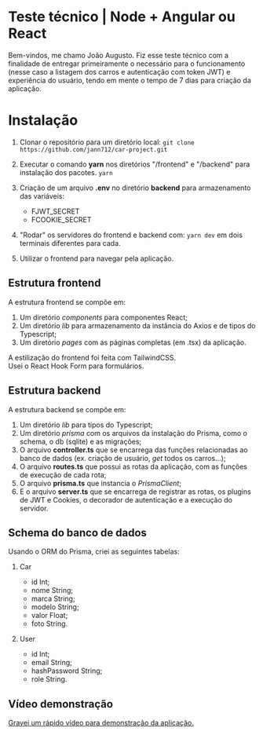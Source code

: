 # Teste técnico | Node + Angular ou React

Bem-vindos, me chamo João Augusto.
Fiz esse teste técnico com a finalidade de entregar primeiramente o necessário para o funcionamento (nesse caso a listagem dos carros e autenticação com token JWT) e experiência do usuário, tendo em mente o tempo de 7 dias para criação da aplicação.


# Instalação

1. Clonar o repositório para um diretório local:
	```git clone https://github.com/jann712/car-project.git```
	
2. Executar o comando **yarn** nos diretórios "/frontend" e "/backend" para instalação dos pacotes.
	```yarn```

3. Criação de um arquivo **.env** no diretório **backend** para armazenamento das variáveis:
	- FJWT_SECRET
	- FCOOKIE_SECRET

5. "Rodar" os servidores do frontend e backend com:
	```yarn dev```
	em dois terminais diferentes para cada.

6. Utilizar o frontend para navegar pela aplicação.


## Estrutura frontend

A estrutura frontend se compõe em: 

1. Um diretório *components* para componentes React;
2. Um diretório *lib* para armazenamento da instância do Axios e de tipos do Typescript;
3. Um diretório *pages* com as páginas completas (em .tsx) da aplicação.

A estilização do frontend foi feita com TailwindCSS.  
Usei o React Hook Form para formulários.


## Estrutura backend

A estrutura backend se compõe em:
1. Um diretório *lib* para tipos do Typescript;
2. Um diretório *prisma* com os arquivos da instalação do Prisma, como o schema, o db (sqlite) e as migrações;
3. O arquivo **controller.ts** que se encarrega das funções relacionadas ao banco de dados (ex. criação de usuário, *get* todos os carros...);
4. O arquivo **routes.ts** que possui as rotas da aplicação, com as funções de execução de cada rota;
5. O arquivo **prisma.ts** que instancia o *PrismaClient*;
6. E o arquivo **server.ts** que se encarrega de registrar as rotas, os plugins de JWT e Cookies, o decorador de autenticação e a execução do servidor.

## Schema do banco de dados
Usando o ORM do Prisma, criei as seguintes tabelas:
1. Car
	- id Int;
	- nome String;
	- marca String;
	- modelo String;
	- valor Float;
	- foto String.

2. User
	- id Int;
	- email String;
	- hashPassword String;
	- role String.


## Vídeo demonstração
[Gravei um rápido vídeo para demonstração da aplicação.](https://youtu.be/ISP2Ojap4r8)
